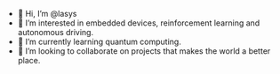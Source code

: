 - 👋   Hi, I’m @lasys
- 👀   I’m interested in embedded devices, reinforcement learning and autonomous driving. 
- 🌱   I’m currently learning quantum computing. 
- 💞️   I’m looking to collaborate on projects that makes the world a better place.
<!--- - 📫   How to reach me --->

<!---
lasys/lasys is a ✨ special ✨ repository because its `README.md` (this file) appears on your GitHub profile.
You can click the Preview link to take a look at your changes.
--->
